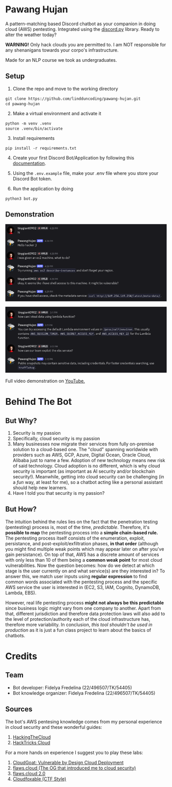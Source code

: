 # Pawang Hujan

A pattern-matching based Discord chatbot as your companion in doing cloud (AWS) pentesting. Integrated using the [discord.py](https://discordpy.readthedocs.io/en/stable/) library. Ready to alter the weather today? 

**WARNING!**
Only hack clouds you are permitted to. I am NOT responsible for any shenanigans towards your corpo's infrastructure.

Made for an NLP course we took as undergraduates.

## Setup

1. Clone the repo and move to the working directory
```
git clone https://github.com/lindduncoding/pawang-hujan.git
cd pawang-hujan
```

2. Make a virtual environment and activate it 
```
python -m venv .venv
source .venv/bin/activate
```

3. Install requirements
```
pip install -r requirements.txt
```

4. Create your first Discord Bot/Application by following this [documentation](https://discordpy.readthedocs.io/en/stable/discord.html).

5. Using the `.env.example` file, make your .env file where you store your Discord Bot token.

6. Run the application by doing 
```
python3 bot.py
```
## Demonstration

![Demo 1](./demo01.png)

![Demo 2](./demo02.png)

Full video demonstration on [YouTube.](https://youtu.be/8t_ix4e6Rus)

# Behind The Bot

## But Why?

1. Security is my passion
2. Specifically, cloud security is my passion
3. Many businesses now migrate their services from fully on-premise solution to a cloud-based one. The "cloud" spanning worldwide with providers such as AWS, GCP, Azure, Digital Ocean, Oracle Cloud, Alibaba just to name a few. Adoption of new technology means new risk of said technology. Cloud adoption is no different, which is why cloud security is important (as important as AI security and/or blockchain security!). Meanwhile, getting into cloud security can be challenging (in a *fun* way, at least for me), so a chatbot acting like a personal assistant should help new learners.
4. Have I told you that security is my passion?

## But How?

The intuition behind the rules lies on the fact that the penetration testing (pentesting) process is, most of the time, *predictable*. Therefore, it's **possible to map** the pentesting process into a **simple chain-based rule.** The pentesting process itself consists of the enumeration, exploit, persistance, and post-exploit/exfiltration phases, **in that order** (although you might find multiple weak points which may appear later on after you've gain persistance). On top of that, AWS has a discrete amount of services with only less than 10 of them being a **common weak point** for most cloud vulnerabilities. Now the question becomes: how do we detect at which stage is the user currently on and what service(s) are they interested in? To answer this, we match user inputs using **regular expression** to find common words associated with the pentesting process and the specific AWS service the user is interested in (EC2, S3, IAM, Cognito, DynamoDB, Lambda, EBS).

However, real life pentesting process **might not always be this predictable** since business logic might vary from one company to another. Apart from that, different jurisdiction and therefore data protection laws will also add to the level of protection/authority each of the cloud infrastructure has, therefore more variability. In conclusion, *this tool shouldn't be used in production* as it is just a fun class project to learn about the basics of chatbots. 

# Credits

## Team

- Bot developer: Fidelya Fredelina (22/496507/TK/54405)
- Bot knowledge organizer: Fidelya Fredelina (22/496507/TK/54405)

## Sources

The bot's AWS pentesing knowledge comes from my personal experience in cloud security and these wonderful guides:
1. [HackingTheCloud](https://hackingthe.cloud/aws/general-knowledge/connection-tracking/)
2. [HackTricks Cloud](https://cloud.hacktricks.wiki/en/pentesting-cloud/aws-security/index.html)

For a more hands on experience I suggest you to play these labs:
1. [CloudGoat: Vulnerable by Design Cloud Deployment](https://github.com/RhinoSecurityLabs/cloudgoat)
2. [flaws.cloud (The OG that introduced me to cloud security)](http://flaws.cloud/)
3. [flaws.cloud 2.0](http://flaws2.cloud/)
4. [Cloudfoxable (CTF Style)](https://cloudfoxable.bishopfox.com/)
